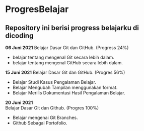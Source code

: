 # ProgresBelajar
Repository ini berisi progress belajarku di dicoding
--
**06 Juni 2021**
Belajar Dasar Git dan GitHub. (Progress 24%)
* belajar tentang mengenal Git secara lebih dalam.
* belajar tentang mengenal GitHub secara lebih dalam.

**15 Juni 2021** 
Belajar Dasar Git dan GitHub. (Progres 56%)
* Belajar Studi Kasus Pengalaman Belajar.
* Belajar Mengubah Tampilan menggunakan format.
* Belajar Merilis Dokumentasi Hasil Pengalaman Belajar.

**20 Juni 2021**  
Belajar Dasar Git dan Github. (Progres 100%)
* Belajar mengenai Git Branches.
* Github Sebagai Portofolio.
